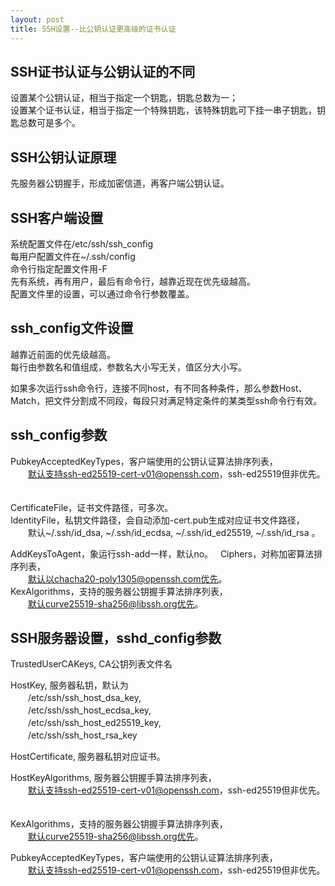 ```yaml
---
layout: post
title: SSH设置--比公钥认证更高级的证书认证
---
```


## SSH证书认证与公钥认证的不同

设置某个公钥认证，相当于指定一个钥匙，钥匙总数为一；  
设置某个证书认证，相当于指定一个特殊钥匙，该特殊钥匙可下挂一串子钥匙，钥匙总数可是多个。

## SSH公钥认证原理

先服务器公钥握手，形成加密信道，再客户端公钥认证。

## SSH客户端设置

系统配置文件在/etc/ssh/ssh_config  
每用户配置文件在~/.ssh/config  
命令行指定配置文件用-F  
先有系统，再有用户，最后有命令行，越靠近现在优先级越高。  
配置文件里的设置，可以通过命令行参数覆盖。  

## ssh_config文件设置

越靠近前面的优先级越高。  
每行由参数名和值组成，参数名大小写无关，值区分大小写。  

如果多次运行ssh命令行，连接不同host，有不同各种条件，那么参数Host、Match，把文件分割成不同段，每段只对满足特定条件的某类型ssh命令行有效。

## ssh_config参数

PubkeyAcceptedKeyTypes，客户端使用的公钥认证算法排序列表，  
　　默认支持ssh-ed25519-cert-v01@openssh.com，ssh-ed25519但非优先。  　

CertificateFile，证书文件路径，可多次。  
IdentityFile，私钥文件路径，会自动添加-cert.pub生成对应证书文件路径，  
　　默认~/.ssh/id_dsa, ~/.ssh/id_ecdsa, ~/.ssh/id_ed25519, ~/.ssh/id_rsa 。 
  
AddKeysToAgent，象运行ssh-add一样，默认no。  
Ciphers，对称加密算法排序列表，  
　　默认以chacha20-poly1305@openssh.com优先。  
KexAlgorithms，支持的服务器公钥握手算法排序列表，  
　　默认curve25519-sha256@libssh.org优先。  

## SSH服务器设置，sshd_config参数

TrustedUserCAKeys, CA公钥列表文件名  

HostKey, 服务器私钥，默认为  
　　/etc/ssh/ssh_host_dsa_key,  
　　/etc/ssh/ssh_host_ecdsa_key,  
　　/etc/ssh/ssh_host_ed25519_key,  
　　/etc/ssh/ssh_host_rsa_key  

HostCertificate, 服务器私钥对应证书。 

HostKeyAlgorithms, 服务器公钥握手算法排序列表，  
　　默认支持ssh-ed25519-cert-v01@openssh.com，ssh-ed25519但非优先。  　
  
KexAlgorithms，支持的服务器公钥握手算法排序列表，  
　　默认curve25519-sha256@libssh.org优先。  
  
PubkeyAcceptedKeyTypes，客户端使用的公钥认证算法排序列表，  
　　默认支持ssh-ed25519-cert-v01@openssh.com，ssh-ed25519但非优先。  　
